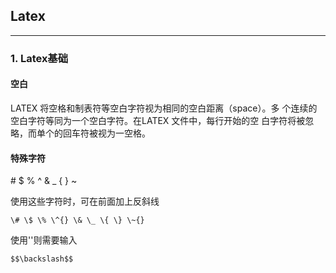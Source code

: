 ## Latex
---
### 1. Latex基础
#### 空白
LATEX 将空格和制表符等空白字符视为相同的空白距离（space）。多
个连续的空白字符等同为一个空白字符。在LATEX 文件中，每行开始的空
白字符将被忽略，而单个的回车符被视为一空格。
#### 特殊字符

\# $ % ^ & _ { } ~

使用这些字符时，可在前面加上反斜线

```
\# \$ \% \^{} \& \_ \{ \} \~{}
```
使用'\'则需要输入

```
$$\backslash$$

```
